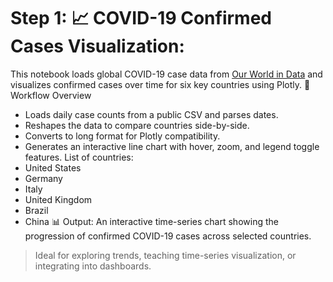 # Step 1: 📈 COVID-19 Confirmed Cases Visualization:
This notebook loads global COVID-19 case data from [Our World in Data](https://github.com/datasets/covid-19) and visualizes confirmed cases over time for six key countries using Plotly.
🔧 Workflow Overview
- Loads daily case counts from a public CSV and parses dates.
- Reshapes the data to compare countries side-by-side.
- Converts to long format for Plotly compatibility.
- Generates an interactive line chart with hover, zoom, and legend toggle features.
List of countries:
- United States
- Germany
- Italy
- United Kingdom
- Brazil
- China
📊 Output:
An interactive time-series chart showing the progression of confirmed COVID-19 cases across selected countries.

> Ideal for exploring trends, teaching time-series visualization, or integrating into dashboards.
